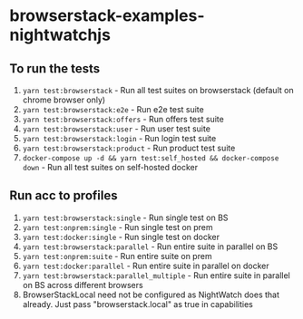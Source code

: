 # browserstack-examples-nightwatchjs

## To run the tests

1. `yarn test:browserstack` - Run all test suites on browserstack (default on chrome browser only)
2. `yarn test:browserstack:e2e` - Run e2e test suite
3. `yarn test:browserstack:offers` - Run offers test suite
4. `yarn test:browserstack:user` - Run user test suite
5. `yarn test:browserstack:login` - Run login test suite
6. `yarn test:browserstack:product` - Run product test suite
7. `docker-compose up -d && yarn test:self_hosted && docker-compose down` - Run all test suites on self-hosted docker

## Run acc to profiles

1. `yarn test:browserstack:single` - Run single test on BS
2. `yarn test:onprem:single` - Run single test on prem
3. `yarn test:docker:single` - Run single test on docker
4. `yarn test:browserstack:parallel` - Run entire suite in parallel on BS
5. `yarn test:onprem:suite` - Run entire suite on prem
6. `yarn test:docker:parallel` - Run entire suite in parallel on docker
7. `yarn test:browserstack:parallel_multiple` - Run entire suite in parallel on BS across different browsers
8. BrowserStackLocal need not be configured as NightWatch does that already. Just pass "browserstack.local" as true in capabilities

